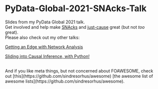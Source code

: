 # PyData-Global-2021-SNAcks-Talk

Slides from my PyData Global 2021 talk. 
<br>
Get involved and help make [SNAcks](https://github.com/alonnir/snacks) and [just-cause](https://github.com/alonnir/just-cause) great (but not _too_ great).
<br>
Please also check out my other talks:

[Getting an Edge with Network Analysis](https://github.com/alonnir/PyCon-US-2021-Talk)


[Sliding into Causal Inference, with Python!](https://github.com/alonnir/EuroPython-2021-Talk)


<br>
And if you like meta things, but not concerned about FOAWESOME, check out [this](https://github.com/sindresorhus/awesome) [the awesome list of awesome lists](https://github.com/sindresorhus/awesome).
